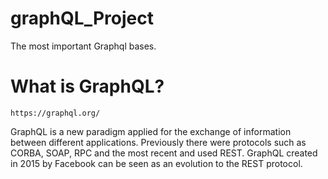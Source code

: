 # graphQL_Project
The most important Graphql bases.

# What is GraphQL?
```http
https://graphql.org/
```

GraphQL is a new paradigm applied for the exchange of information between different applications. Previously there were protocols such as CORBA, SOAP, RPC and the most recent and used REST. GraphQL created in 2015 by Facebook can be seen as an evolution to the REST protocol.


